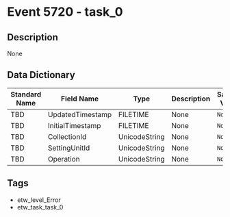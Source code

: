 # Event 5720 - task_0

## Description
None

## Data Dictionary
|Standard Name|Field Name|Type|Description|Sample Value|
|---|---|---|---|---|
|TBD|UpdatedTimestamp|FILETIME|None|`None`|
|TBD|InitialTimestamp|FILETIME|None|`None`|
|TBD|CollectionId|UnicodeString|None|`None`|
|TBD|SettingUnitId|UnicodeString|None|`None`|
|TBD|Operation|UnicodeString|None|`None`|

## Tags
* etw_level_Error
* etw_task_task_0
